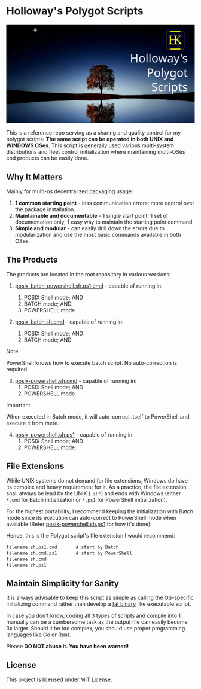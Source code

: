 # Holloway's Polygot Scripts
[![Holloway's Polygot Scripts](artworks/logo-1200x630.svg)](https://github.com/hollowaykeanho/PolygotScript)

This is a reference repo serving as a sharing and quality control for my polygot
scripts: **The same script can be operated in both UNIX and WINDOWS OSes**. This
script is generally used various multi-system distributions and fleet control
initialization where maintaining multi-OSes end products can be easily done.




## Why It Matters
Mainly for multi-os decentralized packaging usage:

1. **1 common starting point** - less communication errors; more control over
   the package installation.
2. **Maintainable and documentable** - 1 single start point; 1 set of
   documentation only; 1 easy way to maintain the starting point command.
3. **Simple and modular** - can easily drill down the errors due to
   modularization and use the most basic commands available in both OSes.




## The Products
The products are located in the root repository in various versions:

1. [posix-batch-powershell.sh.ps1.cmd](posix-batch-powershell.sh.ps1.cmd) -
   capable of running in:
   1. POSIX Shell mode; AND
   2. BATCH mode; AND
   3. POWERSHELL mode.

2. [posix-batch.sh.cmd](posix-batch.sh.cmd) - capable of running in:
   1. POSIX Shell mode; AND
   2. BATCH mode; AND

> [!NOTE]
> PowerShell knows how to execute batch script. No auto-correction is
> required.

3. [posix-powershell.sh.cmd](posix-powershell.sh.cmd) - capable of running in:
   1. POSIX Shell mode; AND
   2. POWERSHELL mode.

> [!IMPORTANT]
> When executed in Batch mode, it will auto-correct itself to PowerShell and
> execute it from there.

4. [posix-powershell.sh.ps1](posix-powershell.sh.ps1) - capable of running in:
   1. POSIX Shell mode; AND
   2. POWERSHELL mode.




## File Extensions
While UNIX systems do not demand for file extensions, Windows do have its
complex and heavy requirement for it. As a practice, the file extension shall
always be lead by the UNIX (`.sh*`) and ends with Windows (either `*.cmd` for
Batch initialization or `*.ps1` for PowerShell initialization).

For the highest portability, I recommend keeping the initialization with Batch
mode since its execution can auto-correct to PowerShell mode when available
(Refer [posix-powershell.sh.ps1](posix-powershell.sh.ps1) for how it's done).

Hence, this is the Polygot script's file extension I would recommend:

```
filename.sh.ps1.cmd       # start by Batch
filename.sh.cmd.ps1       # start by PowerShell
filename.sh.cmd
filename.sh.ps1
```




## Maintain Simplicity for Sanity
It is always advisable to keep this script as simple as calling the OS-specific
initializing command rather than develop a
[fat binary](https://en.wikipedia.org/wiki/Fat_binary) like executable script.

In case you don't know, coding all 3 types of scripts and compile into 1
manually can be a cumbersome task as the output file can easily become 3x
larger. Should it be too complex, you should use proper programming languages
like Go or Rust.

Please **DO NOT abuse it. You have been warned!**




## License
This project is licensed under [MIT License](LICENSE.txt).

